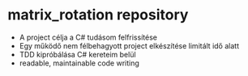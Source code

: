 # matrix_rotation repository
- A project célja a C# tudásom felfrissítése
- Egy működő nem félbehagyott project elkészítése limitált idő alatt
- TDD kipróbálása C# kereteim belül
- readable, maintainable code writing
